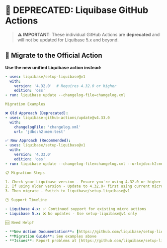   # 🚨 DEPRECATED: Liquibase GitHub Actions

  > **⚠️ IMPORTANT**: These individual GitHub Actions are **deprecated** and will not be updated for Liquibase 5.x and beyond.

  ## 🔄 Migrate to the Official Action

  **Use the new unified Liquibase action instead:**

  ```yaml
  - uses: liquibase/setup-liquibase@v1
    with:
      version: '4.32.0'  # Requires 4.32.0 or higher
      edition: 'oss'
  - run: liquibase update --changelog-file=changelog.xml

  Migration Examples

  ❌ Old Approach (Deprecated):
  - uses: liquibase-github-actions/update@v4.33.0
    with:
      changelogFile: 'changelog.xml'
      url: 'jdbc:h2:mem:test'

  ✅ New Approach (Recommended):
  - uses: liquibase/setup-liquibase@v1
    with:
      version: '4.33.0'
      edition: 'oss'
  - run: liquibase update --changelog-file=changelog.xml --url=jdbc:h2:mem:test

  📋 Migration Steps

  1. Check your Liquibase version - Ensure you're using 4.32.0 or higher
  2. If using older version - Update to 4.32.0+ first using current micro actions
  3. Then migrate - Switch to liquibase/setup-liquibase@v1

  🕐 Support Timeline

  - Liquibase 4.x: ✅ Continued support for existing micro actions
  - Liquibase 5.x: ❌ No updates - Use setup-liquibase@v1 only

  🆘 Need Help?

  - **New Action Documentation**: [https://github.com/liquibase/setup-liquibase](https://github.com/liquibase/setup-liquibase)
  - **Migration Guide**: See examples above
  - **Issues**: Report problems at [https://github.com/liquibase/setup-liquibase/issues](https://github.com/liquibase/setup-liquibase/issues)
